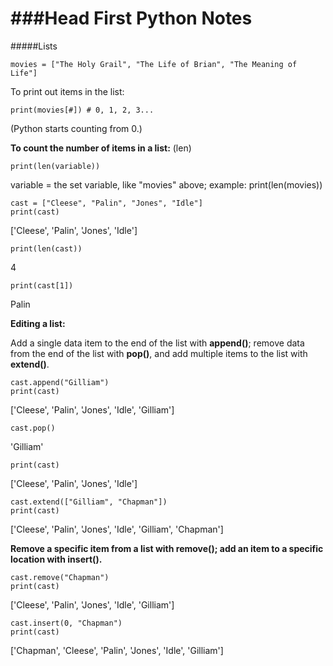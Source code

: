 ###Head First Python Notes 
======


#####Lists

```
movies = ["The Holy Grail", "The Life of Brian", "The Meaning of Life"]
```

To print out items in the list: 

```
print(movies[#]) # 0, 1, 2, 3...
```
(Python starts counting from 0.)

**To count the number of items in a list:**
(len)
```
print(len(variable))
```
variable = the set variable, like "movies" above; example: print(len(movies))

```
cast = ["Cleese", "Palin", "Jones", "Idle"]
print(cast)
```
['Cleese', 'Palin', 'Jones', 'Idle']

```
print(len(cast))
```
4

```
print(cast[1])
```
Palin

**Editing a list:**

Add a single data item to the end of the list with **append()**; remove data from the end of the list with **pop()**, and add multiple items to the list with **extend()**.

```
cast.append("Gilliam")
print(cast)
```
['Cleese', 'Palin', 'Jones', 'Idle', 'Gilliam']

```
cast.pop()
```
'Gilliam'

```
print(cast) 
```
['Cleese', 'Palin', 'Jones', 'Idle'] 

```
cast.extend(["Gilliam", "Chapman"]) 
print(cast)
```
['Cleese', 'Palin', 'Jones', 'Idle', 'Gilliam', 'Chapman']

**Remove a specific item from a list with remove(); add an item to a specific location with insert().**

```
cast.remove("Chapman")
print(cast) 
```
['Cleese', 'Palin', 'Jones', 'Idle', 'Gilliam']
```
cast.insert(0, "Chapman")
print(cast) 
```
['Chapman', 'Cleese', 'Palin', 'Jones', 'Idle', 'Gilliam']
